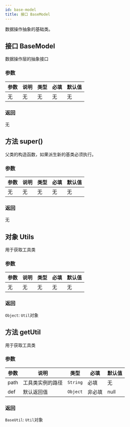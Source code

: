 ```yaml
---
id: base-model
title: 接口 BaseModel
---
```

数据操作抽象的基础类。

## 接口 BaseModel
数据操作层的抽象接口
### 参数
| 参数 | 说明 | 类型 | 必填 | 默认值 |
| ---- | ---- | ---- | ---- | ---- |
| 无 | 无 | 无 | 无 | 无 |
### 返回
无

## 方法 super()
父类的构造函数，如果派生新的基类必须执行。
### 参数
| 参数 | 说明 | 类型 | 必填 | 默认值 |
| ---- | ---- | ---- | ---- | ---- |
| 无 | 无 | 无 | 无 | 无 |
### 返回
无

## 对象 Utils
用于获取工具类
### 参数
| 参数 | 说明 | 类型 | 必填 | 默认值 |
| ---- | ---- | ---- | ---- | ---- |
| 无 | 无 | 无 | 无 | 无 |
### 返回
`Object`: `Util`对象

## 方法 getUtil
用于获取工具类
### 参数
| 参数 | 说明 | 类型 | 必填 | 默认值 |
| ---- | ---- | ---- | ---- | ---- |
| path | 工具类实例的路径 | `String` | 必填 | 无 |
| def | 默认返回值 | `Object` | 非必填 | null |
### 返回
`BaseUtil`: `Util`对象